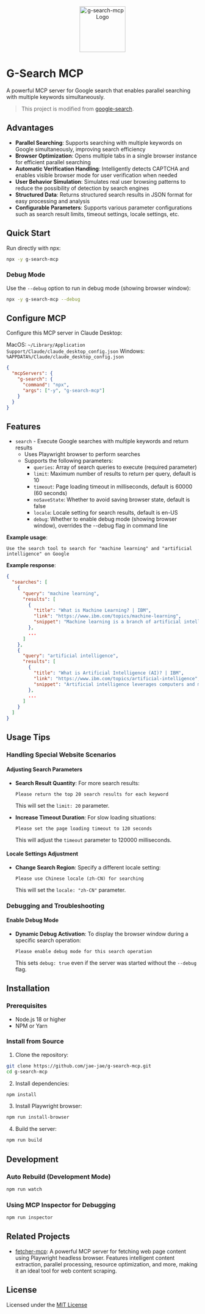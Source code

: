 <div align="center">
  <img src="https://github.com/jae-jae/g-search-mcp/raw/main/icon.svg" width="120" height="120" alt="g-search-mcp Logo" />
</div>

# G-Search MCP

A powerful MCP server for Google search that enables parallel searching with multiple keywords simultaneously.

> This project is modified from [google-search](https://github.com/web-agent-master/google-search).

## Advantages

- **Parallel Searching**: Supports searching with multiple keywords on Google simultaneously, improving search efficiency
- **Browser Optimization**: Opens multiple tabs in a single browser instance for efficient parallel searching
- **Automatic Verification Handling**: Intelligently detects CAPTCHA and enables visible browser mode for user verification when needed
- **User Behavior Simulation**: Simulates real user browsing patterns to reduce the possibility of detection by search engines
- **Structured Data**: Returns structured search results in JSON format for easy processing and analysis
- **Configurable Parameters**: Supports various parameter configurations such as search result limits, timeout settings, locale settings, etc.

## Quick Start

Run directly with npx:

```bash
npx -y g-search-mcp
```

### Debug Mode

Use the `--debug` option to run in debug mode (showing browser window):

```bash
npx -y g-search-mcp --debug
```

## Configure MCP

Configure this MCP server in Claude Desktop:

MacOS: `~/Library/Application Support/Claude/claude_desktop_config.json`
Windows: `%APPDATA%/Claude/claude_desktop_config.json`

```json
{
  "mcpServers": {
    "g-search": {
      "command": "npx",
      "args": ["-y", "g-search-mcp"]
    }
  }
}
```

## Features

- `search` - Execute Google searches with multiple keywords and return results
  - Uses Playwright browser to perform searches
  - Supports the following parameters:
    - `queries`: Array of search queries to execute (required parameter)
    - `limit`: Maximum number of results to return per query, default is 10
    - `timeout`: Page loading timeout in milliseconds, default is 60000 (60 seconds)
    - `noSaveState`: Whether to avoid saving browser state, default is false
    - `locale`: Locale setting for search results, default is en-US
    - `debug`: Whether to enable debug mode (showing browser window), overrides the --debug flag in command line

**Example usage**:
```
Use the search tool to search for "machine learning" and "artificial intelligence" on Google
```

**Example response**:
```json
{
  "searches": [
    {
      "query": "machine learning",
      "results": [
        {
          "title": "What is Machine Learning? | IBM",
          "link": "https://www.ibm.com/topics/machine-learning",
          "snippet": "Machine learning is a branch of artificial intelligence (AI) and computer science which focuses on the use of data and algorithms to imitate the way that humans learn, gradually improving its accuracy."
        },
        ...
      ]
    },
    {
      "query": "artificial intelligence",
      "results": [
        {
          "title": "What is Artificial Intelligence (AI)? | IBM",
          "link": "https://www.ibm.com/topics/artificial-intelligence",
          "snippet": "Artificial intelligence leverages computers and machines to mimic the problem-solving and decision-making capabilities of the human mind."
        },
        ...
      ]
    }
  ]
}
```

## Usage Tips

### Handling Special Website Scenarios

#### Adjusting Search Parameters
- **Search Result Quantity**: For more search results:
  ```
  Please return the top 20 search results for each keyword
  ```
  This will set the `limit: 20` parameter.

- **Increase Timeout Duration**: For slow loading situations:
  ```
  Please set the page loading timeout to 120 seconds
  ```
  This will adjust the `timeout` parameter to 120000 milliseconds.

#### Locale Settings Adjustment
- **Change Search Region**: Specify a different locale setting:
  ```
  Please use Chinese locale (zh-CN) for searching
  ```
  This will set the `locale: "zh-CN"` parameter.

### Debugging and Troubleshooting

#### Enable Debug Mode
- **Dynamic Debug Activation**: To display the browser window during a specific search operation:
  ```
  Please enable debug mode for this search operation
  ```
  This sets `debug: true` even if the server was started without the `--debug` flag.

## Installation

### Prerequisites

- Node.js 18 or higher
- NPM or Yarn

### Install from Source

1. Clone the repository:
```bash
git clone https://github.com/jae-jae/g-search-mcp.git
cd g-search-mcp
```

2. Install dependencies:
```bash
npm install
```

3. Install Playwright browser:
```bash
npm run install-browser
```

4. Build the server:
```bash
npm run build
```

## Development

### Auto Rebuild (Development Mode)

```bash
npm run watch
```

### Using MCP Inspector for Debugging

```bash
npm run inspector
```

## Related Projects

- [fetcher-mcp](https://github.com/jae-jae/fetcher-mcp): A powerful MCP server for fetching web page content using Playwright headless browser. Features intelligent content extraction, parallel processing, resource optimization, and more, making it an ideal tool for web content scraping.

## License

Licensed under the [MIT License](https://choosealicense.com/licenses/mit/)

